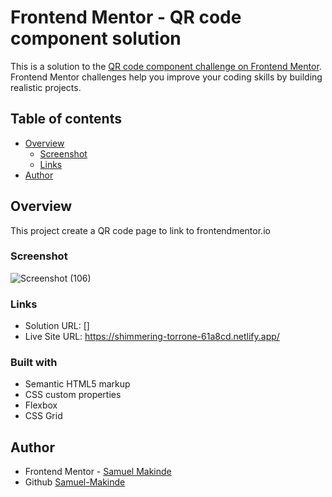 # Frontend Mentor - QR code component solution

This is a solution to the [QR code component challenge on Frontend Mentor](https://www.frontendmentor.io/challenges/qr-code-component-iux_sIO_H). Frontend Mentor challenges help you improve your coding skills by building realistic projects. 

## Table of contents

- [Overview](#overview)
  - [Screenshot](#screenshot)
  - [Links](#links)
- [Author](#author)

## Overview
This project create a QR code page to link to frontendmentor.io

### Screenshot
![Screenshot (106)](https://user-images.githubusercontent.com/79846013/220435626-1a5350d1-f23b-4f9a-8b52-28eb73d0f8d4.png)


### Links
- Solution URL: []
- Live Site URL: https://shimmering-torrone-61a8cd.netlify.app/


### Built with
- Semantic HTML5 markup
- CSS custom properties
- Flexbox
- CSS Grid

## Author
- Frontend Mentor - [Samuel Makinde](https://www.frontendmentor.io/profile/Samuel-Makinde)
- Github [Samuel-Makinde](https://github.com/Samuel-Makinde)
